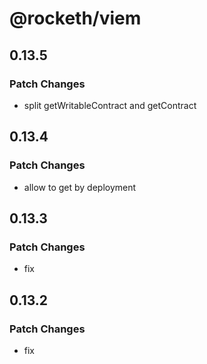 # @rocketh/viem

## 0.13.5

### Patch Changes

- split getWritableContract and getContract

## 0.13.4

### Patch Changes

- allow to get by deployment

## 0.13.3

### Patch Changes

- fix

## 0.13.2

### Patch Changes

- fix
